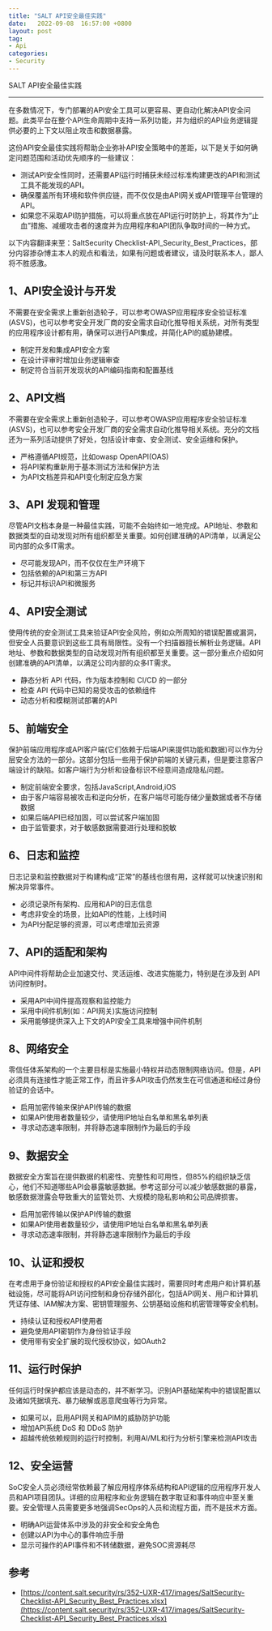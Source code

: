 ```yaml
---
title: "SALT API安全最佳实践"
date:   2022-09-08  16:57:00 +0800
layout: post
tag:
- Api
categories:
- Security
---
```


SALT API安全最佳实践

------

在多数情况下，专门部署的API安全工具可以更容易、更自动化解决API安全问题。此类平台在整个API生命周期中支持一系列功能，并为组织的API业务逻辑提供必要的上下文以阻止攻击和数据暴露。

这份API安全最佳实践将帮助企业弥补API安全策略中的差距，以下是关于如何确定问题范围和活动优先顺序的一些建议：

* 测试API安全性同时，还需要API运行时捕获未经过标准构建更改的API和测试工具不能发现的API。
* 确保覆盖所有环境和软件供应链，而不仅仅是由API网关或API管理平台管理的API。
* 如果您不采取API防护措施，可以将重点放在API运行时防护上，将其作为“止血”措施、减缓攻击者的速度并为应用程序和API团队争取时间的一种方式。

以下内容翻译来至：SaltSecurity Checklist-API_Security_Best_Practices，部分内容掺杂博主本人的观点和看法，如果有问题或者建议，请及时联系本人，鄙人将不胜感激。

## 1、API安全设计与开发
不需要在安全需求上重新创造轮子，可以参考OWASP应用程序安全验证标准(ASVS)，也可以参考安全开发厂商的安全需求自动化推导相关系统，对所有类型的应用程序设计都有用，确保可以进行API集成，并简化API的威胁建模。

* 制定开发和集成API安全方案
* 在设计评审时增加业务逻辑审查
* 制定符合当前开发现状的API编码指南和配置基线

## 2、API文档
不需要在安全需求上重新创造轮子，可以参考OWASP应用程序安全验证标准(ASVS)，也可以参考安全开发厂商的安全需求自动化推导相关系统。充分的文档还为一系列活动提供了好处，包括设计审查、安全测试、安全运维和保护。

* 严格遵循API规范，比如owasp OpenAPI(OAS)
* 将API架构重新用于基本测试方法和保护方法
* 为API文档差异和API变化制定应急方案

## 3、API 发现和管理
尽管API文档本身是一种最佳实践，可能不会始终如一地完成。API地址、参数和数据类型的自动发现对所有组织都至关重要。如何创建准确的API清单，以满足公司内部的众多IT需求。

* 尽可能发现API，而不仅仅在生产环境下
* 包括依赖的API和第三方API
* 标记并标识API和微服务

## 4、API安全测试
使用传统的安全测试工具来验证API安全风险，例如众所周知的错误配置或漏洞，但安全人员要意识到这些工具有局限性。没有一个扫描器擅长解析业务逻辑。API地址、参数和数据类型的自动发现对所有组织都至关重要。这一部分重点介绍如何创建准确的API清单，以满足公司内部的众多IT需求。

* 静态分析 API 代码，作为版本控制和 CI/CD 的一部分
* 检查 API 代码中已知的易受攻击的依赖组件
* 动态分析和模糊测试部署的API

## 5、前端安全
保护前端应用程序或API客户端(它们依赖于后端API来提供功能和数据)可以作为分层安全方法的一部分。这部分包括一些用于保护前端的关键元素，但是要注意客户端设计的缺陷。如客户端行为分析和设备标识不经意间造成隐私问题。

* 制定前端安全要求，包括JavaScript,Android,iOS
* 由于客户端容易被攻击和逆向分析，在客户端尽可能存储少量数据或者不存储数据
* 如果后端API已经加固，可以尝试客户端加固
* 由于监管要求，对于敏感数据需要进行处理和脱敏

## 6、日志和监控
日志记录和监控数据对于构建构成“正常”的基线也很有用，这样就可以快速识别和解决异常事件。

* 必须记录所有架构、应用和API的日志信息
* 考虑非安全的场景，比如API的性能，上线时间
* 为API分配足够的资源，可以考虑增加云资源

## 7、API的适配和架构
API中间件将帮助企业加速交付、灵活运维、改进实施能力，特别是在涉及到 API 访问控制时。

* 采用API中间件提高观察和监控能力
* 采用中间件机制(如：API网关)实施访问控制
* 采用能够提供深入上下文的API安全工具来增强中间件机制

## 8、网络安全
零信任体系架构的一个主要目标是实施最小特权并动态限制网络访问。但是，API必须具有连接性才能正常工作，而且许多API攻击仍然发生在可信通道和经过身份验证的会话中。

*  启用加密传输来保护API传输的数据 
*  如果API使用者数量较少，请使用IP地址白名单和黑名单列表
*  寻求动态速率限制，并将静态速率限制作为最后的手段

## 9、数据安全
数据安全方案旨在提供数据的机密性、完整性和可用性，但85%的组织缺乏信心，他们不知道哪些API会暴露敏感数据。参考这部分可以减少敏感数据的暴露，敏感数据泄露会导致重大的监管处罚、大规模的隐私影响和公司品牌损害。

* 启用加密传输以保护API传输的数据 
* 如果API使用者数量较少，请使用IP地址白名单和黑名单列表
* 寻求动态速率限制，并将静态速率限制作为最后的手段

## 10、认证和授权
在考虑用于身份验证和授权的API安全最佳实践时，需要同时考虑用户和计算机基础设施，尽可能将API访问控制和身份存储外部化，包括API网关、用户和计算机凭证存储、IAM解决方案、密钥管理服务、公钥基础设施和机密管理等安全机制。

* 持续认证和授权API使用者
* 避免使用API密钥作为身份验证手段
* 使用带有安全扩展的现代授权协议，如OAuth2

## 11、运行时保护
任何运行时保护都应该是动态的，并不断学习。识别API基础架构中的错误配置以及诸如凭据填充、暴力破解或恶意爬虫等行为异常。

* 如果可以，启用API网关和APIM的威胁防护功能
* 增加API系统 DoS 和 DDoS 防护
* 超越传统依赖规则的运行时控制，利用AI/ML和行为分析引擎来检测API攻击

## 12、安全运营
SoC安全人员必须经常依赖最了解应用程序体系结构和API逻辑的应用程序开发人员和API项目团队。详细的应用程序和业务逻辑在数字取证和事件响应中至关重要。安全管理人员需要更多地强调SecOps的人员和流程方面，而不是技术方面。

* 明确API运营体系中涉及的非安全和安全角色
* 创建以API为中心的事件响应手册
* 显示可操作的API事件和不转储数据，避免SOC资源耗尽

## 参考
- [https://content.salt.security/rs/352-UXR-417/images/SaltSecurity-Checklist-API_Security_Best_Practices.xlsx](https://content.salt.security/rs/352-UXR-417/images/SaltSecurity-Checklist-API_Security_Best_Practices.xlsx)

